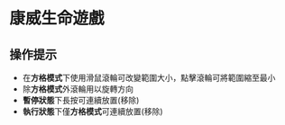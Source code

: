 # 康威生命遊戲

## 操作提示

+ 在**方格模式**下使用滑鼠滾輪可改變範圍大小，點擊滾輪可將範圍縮至最小
+ 除**方格模式**外滾輪用以旋轉方向
+ **暫停狀態**下長按可連續放置(移除)
+ **執行狀態**下僅**方格模式**可連續放置(移除)
